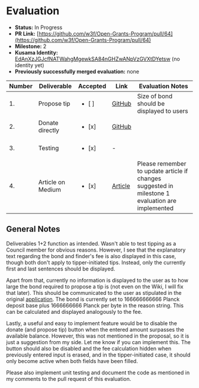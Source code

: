 # Evaluation


* **Status:** In Progress
* **PR Link:** [https://github.com/w3f/Open-Grants-Program/pull/64](https://github.com/w3f/Open-Grants-Program/pull/64)
* **Milestone:** 2
* **Kusama Identity:** [EdAnXzJGJcfNATWahgMgewkSA84nGHZwANpVzGVXtDYetsw](https://polkascan.io/kusama/account/EdAnXzJGJcfNATWahgMgewkSA84nGHZwANpVzGVXtDYetsw) (no identity yet)
* **Previously successfully merged evaluation:** none

| Number | Deliverable | Accepted | Link | Evaluation Notes |
| ------------- | ------------- | ------------- | ------------- |------------- |
| 1. | Propose tip |<ul><li>[ ] </li></ul>|[GitHub](https://github.com/Shard-Labs/kusama-tips-widget/tree/e2e1629ba77449c4141d5a7c1374cbd3874ba623)| Size of bond should be displayed to users |
| 2. | Donate directly |<ul><li>[x] </li></ul>|[GitHub](https://github.com/Shard-Labs/kusama-tips-widget/tree/e2e1629ba77449c4141d5a7c1374cbd3874ba623)| |
| 3. | Testing |<ul><li>[x] </li></ul>|- | | 
| 4. | Article on Medium |<ul><li>[x] </li></ul>|[Article](https://medium.com/shard-labs/tipping-websites-in-kusama-tokens-ksm-kusama-tipping-widget-c13360b42111)| Please remember to update article if changes suggested in milestone 1 evaluation are implemented |

## General Notes

Deliverables 1+2 function as intended. Wasn't able to test tipping as a Council member for obvious reasons. However, I see that the explanatory text regarding the bond and finder's fee is also displayed in this case, though both don't apply to tipper-initiated tips. Instead, only the currently first and last sentences should be displayed.

Apart from that, currently no information is displayed to the user as to how large the bond required to propose a tip is (not even on the Wiki, I will fix that later). This should be communicated to the user as stipulated in the original [application](https://github.com/w3f/Open-Grants-Program/blob/master/applications/KSM-embeddable-tip-or-donate-button.md). The bond is currently set to 166666666666 Planck deposit base plus 1666666666 Planck per byte in the reason string. This can be calculated and displayed analogously to the fee.

Lastly, a useful and easy to implement feature would be to disable the donate (and propose tip) button when the entered amount surpasses the available balance. However, this was not mentioned in the proposal, so it is just a suggestion from my side. Let me know if you can implement this. The button should also be disabled and the fee calculation hidden when previously entered input is erased, and in the tipper-initiated case, it should only become active when both fields have been filled.

Please also implement unit testing and document the code as mentioned in my comments to the pull request of this evaluation.